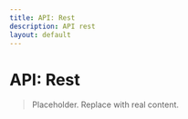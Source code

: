 ```yaml
---
title: API: Rest
description: API rest
layout: default
---
```

# API: Rest

> Placeholder. Replace with real content.
